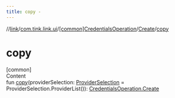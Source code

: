 ```yaml
---
title: copy -
---
```

//[link](../../../index.md)/[com.tink.link.ui](../../index.md)/[[common]CredentialsOperation](../index.md)/[Create](index.md)/[copy](copy.md)



# copy  
[common]  
Content  
fun [copy](copy.md)(providerSelection: [ProviderSelection](../../[common]-provider-selection/index.md) = ProviderSelection.ProviderList()): [CredentialsOperation.Create](index.md)  



